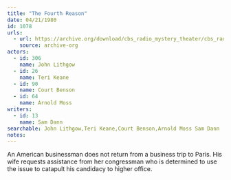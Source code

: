 ```yaml
---
title: "The Fourth Reason"
date: 04/21/1980
id: 1078
urls: 
  - url: https://archive.org/download/cbs_radio_mystery_theater/cbs_radio_mystery_theater-1051-1100.zip/cbs_radio_mystery_theater-1051-1100%2Fcbsrmt_1078_the_fourth_reason.mp3
    source: archive-org
actors:  
  - id: 306
    name: John Lithgow  
  - id: 26
    name: Teri Keane  
  - id: 90
    name: Court Benson  
  - id: 64
    name: Arnold Moss
writers:  
  - id: 13
    name: Sam Dann
searchable: John Lithgow,Teri Keane,Court Benson,Arnold Moss Sam Dann
notes:  
---
```

An American businessman does not return from a business trip to Paris. His wife requests assistance from her congressman who is determined to use the issue to catapult his candidacy to higher office.